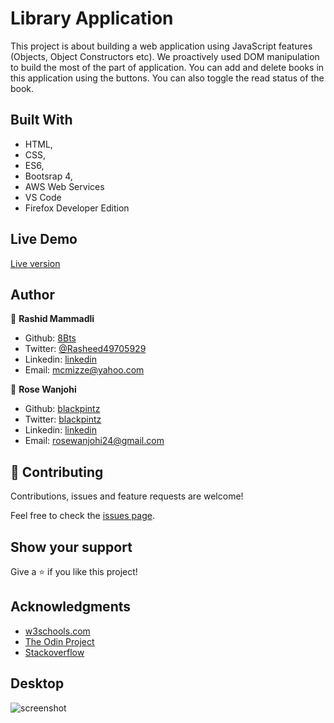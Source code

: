 # Library Application

This project is about building a web application using JavaScript features (Objects, Object Constructors etc). We proactively used DOM manipulation to build the most of the part of application. You can add and delete books in this application using the buttons. You can also toggle the read status of the book.  

## Built With

- HTML,
- CSS,
- ES6,
- Bootsrap 4,
- AWS Web Services
- VS Code
- Firefox Developer Edition

## Live Demo

<a href="https://rawcdn.githack.com/blackpintz/Library/e63cdf57259fa98a092920a7c4588f5eacd9995a/index.html" target="_blank">Live version</a>

## Author

👤 **Rashid Mammadli**

- Github: [8Bts](https://github.com/8Bts)
- Twitter: [@Rasheed49705929](https://twitter.com/Rasheed49705929)
- Linkedin: [linkedin](https://www.linkedin.com/in/rashid-mammadli-62b9b1171/)
- Email: mcmizze@yahoo.com

👤 **Rose Wanjohi**

- Github: [blackpintz](https://github.com/blackpintz)
- Twitter: [blackpintz](https://twitter.com/blackpintz)
- Linkedin: [linkedin](https://www.linkedin.com/in/rosewanjohi/)
- Email: rosewanjohi24@gmail.com


## 🤝 Contributing

Contributions, issues and feature requests are welcome!

Feel free to check the <a href="https://github.com/blackpintz/Library/issues" target="_blank">issues page</a>.

## Show your support

Give a ⭐️ if you like this project!

## Acknowledgments

- <a href="https://www.w3schools.com/" target="_blank">w3schools.com</a> 
- <a href="https://www.theodinproject.com/" target="_blank">The Odin Project</a>
- <a href="https://www.stackoverflow.com/" target="_blank">Stackoverflow</a>


## Desktop
![screenshot](assets/screenshot.png)

